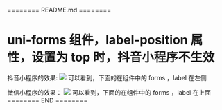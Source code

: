 ======== README.md ========

# uni-forms 组件，label-position 属性，设置为 top 时，抖音小程序不生效

抖音小程序的效果:
![](https://yuhepicgo.oss-cn-beijing.aliyuncs.com/picgo/20250407114654.png)
可以看到，下面的在组件中的 forms ，label 在左侧

微信小程序的效果：
![](https://yuhepicgo.oss-cn-beijing.aliyuncs.com/picgo/20250407114734.png)
可以看到，下面的在组件中的 forms ，label 在上面
======== END ========
